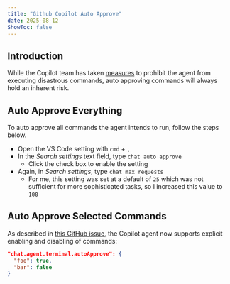 ```yaml
---
title: "Github Copilot Auto Approve"
date: 2025-08-12
ShowToc: false
---
```


## Introduction

While the Copilot team has taken [measures](https://github.com/microsoft/vscode/issues/252496#issuecomment-3127077875) to prohibit the agent from executing disastrous commands, auto approving commands will always hold an inherent risk.

## Auto Approve Everything

To auto approve all commands the agent intends to run, follow the steps below.

- Open the VS Code setting with `cmd` + `,`
- In the *Search settings* text field, type `chat auto approve`
  - Click the check box to enable the setting
- Again, in *Search settings*, type `chat max requests`
  - For me, this setting was set at a default of `25` which was not sufficient for more sophisticated tasks, so I increased this value to `100`

## Auto Approve Selected Commands

As described in [this GitHub issue](https://github.com/microsoft/vscode/issues/252496#issuecomment-3107360161), the Copilot agent now supports explicit enabling and disabling of commands:

```json
"chat.agent.terminal.autoApprove": {
  "foo": true,
  "bar": false
}
```
